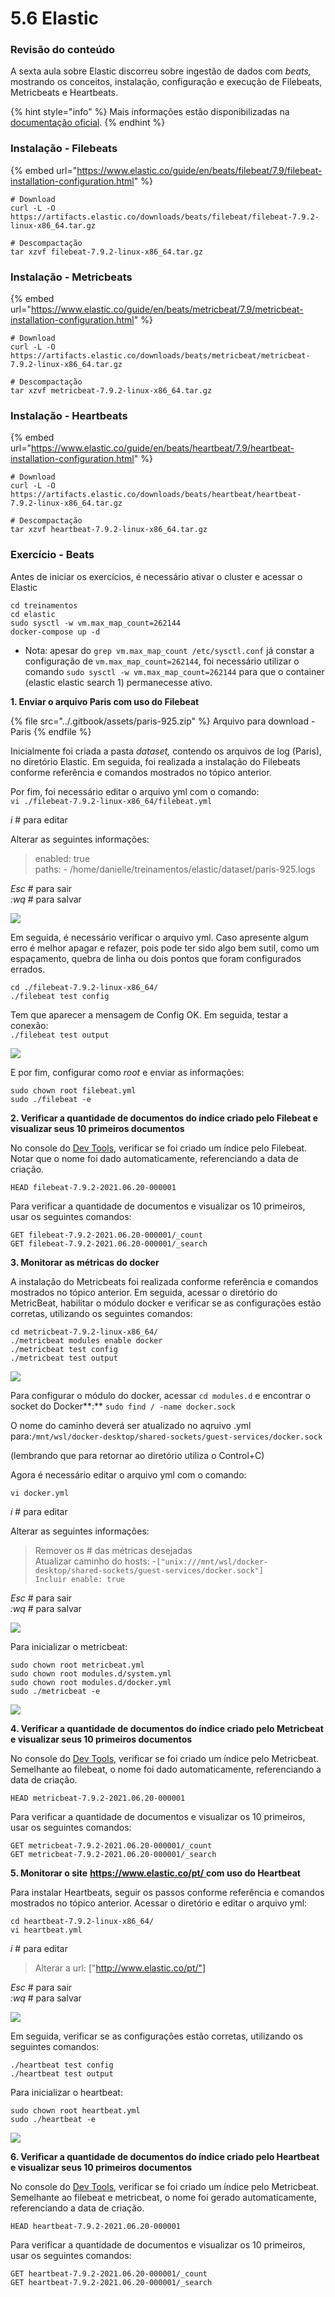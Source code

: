 # 5.6 Elastic

### Revisão do conteúdo

A sexta aula sobre Elastic discorreu sobre ingestão de dados com _beats,_ mostrando os conceitos, instalação, configuração e execução de Filebeats, Metricbeats e Heartbeats.

{% hint style="info" %}
&#x20;Mais informações estão disponibilizadas na [documentação oficial](https://www.elastic.co/guide/en/beats/libbeat/current/index.html).&#x20;
{% endhint %}

### **Instalação - Filebeats**

{% embed url="https://www.elastic.co/guide/en/beats/filebeat/7.9/filebeat-installation-configuration.html" %}

```
# Download
curl -L -O https://artifacts.elastic.co/downloads/beats/filebeat/filebeat-7.9.2-linux-x86_64.tar.gz

# Descompactação
tar xzvf filebeat-7.9.2-linux-x86_64.tar.gz
```

### **Instalação - Metricbeats**

{% embed url="https://www.elastic.co/guide/en/beats/metricbeat/7.9/metricbeat-installation-configuration.html" %}

```
# Download
curl -L -O https://artifacts.elastic.co/downloads/beats/metricbeat/metricbeat-7.9.2-linux-x86_64.tar.gz

# Descompactação
tar xzvf metricbeat-7.9.2-linux-x86_64.tar.gz
```

### **Instalação -** Heart**beats**

{% embed url="https://www.elastic.co/guide/en/beats/heartbeat/7.9/heartbeat-installation-configuration.html" %}

```
# Download
curl -L -O https://artifacts.elastic.co/downloads/beats/heartbeat/heartbeat-7.9.2-linux-x86_64.tar.gz

# Descompactação
tar xzvf heartbeat-7.9.2-linux-x86_64.tar.gz
```

### **Exercício - Beats**

Antes de iniciar os exercícios, é necessário ativar o cluster e acessar o Elastic

`cd treinamentos`\
`cd elastic`\
`sudo sysctl -w vm.max_map_count=262144`\
`docker-compose up -d`

* Nota: apesar do `grep vm.max_map_count /etc/sysctl.conf` já constar a configuração de `vm.max_map_count=262144`, foi necessário utilizar o comando `sudo sysctl -w vm.max_map_count=262144` para que o container (elastic elastic search 1) permanecesse ativo.

**1. Enviar o arquivo Paris com uso do Filebeat**

{% file src="../.gitbook/assets/paris-925.zip" %}
Arquivo para download - Paris
{% endfile %}

Inicialmente foi criada a pasta _dataset,_ contendo os arquivos de log (Paris), no diretório Elastic. Em seguida, foi realizada a instalação do Filebeats conforme referência e comandos mostrados no tópico anterior.

Por fim, foi necessário editar o arquivo yml com o comando:\
`vi ./filebeat-7.9.2-linux-x86_64/filebeat.yml`

_i_ # para editar

Alterar as seguintes informações:

> enabled: true\
> paths: - /home/danielle/treinamentos/elastic/dataset/paris-925.logs

_Esc_ # para sair\
_:wq_ # para salvar

![](../.gitbook/assets/m5\_aula6\_02.png)

Em seguida, é necessário verificar o arquivo yml. Caso apresente algum erro é melhor apagar e refazer, pois pode ter sido algo bem sutil, como um espaçamento, quebra de linha ou dois pontos que foram configurados errados.

`cd ./filebeat-7.9.2-linux-x86_64/`\
`./filebeat test config`

Tem que aparecer a mensagem de Config OK. Em seguida, testar a conexão:\
`./filebeat test output`

![](../.gitbook/assets/m5\_aula6\_04.png)

E por fim, configurar como _root_ e enviar as informações:

`sudo chown root filebeat.yml`\
`sudo ./filebeat -e`

**2. Verificar a quantidade de documentos do índice criado pelo Filebeat e visualizar seus 10 primeiros documentos**

No console do [Dev Tools](http://localhost:5601/app/dev\_tools#/console), verificar se foi criado um índice pelo Filebeat. Notar que   o nome foi dado automaticamente, referenciando a data de criação.

`HEAD filebeat-7.9.2-2021.06.20-000001`&#x20;

Para verificar a quantidade de documentos e visualizar os 10 primeiros, usar os seguintes comandos:

`GET filebeat-7.9.2-2021.06.20-000001/_count`\
`GET filebeat-7.9.2-2021.06.20-000001/_search`

**3. Monitorar as métricas do docker**

A instalação do Metricbeats foi realizada conforme referência e comandos mostrados no tópico anterior. Em seguida, acessar o diretório do MetricBeat, habilitar o módulo docker e verificar se as configurações estão corretas, utilizando os seguintes comandos:

`cd metricbeat-7.9.2-linux-x86_64/`\
`./metricbeat modules enable docker`\
`./metricbeat test config`\
`./metricbeat test output`

![](../.gitbook/assets/m5\_aula6\_07.png)

Para configurar o módulo do docker, acessar `cd modules.d` e encontrar o socket do Docker**:** `sudo find / -name docker.sock`

O nome do caminho deverá ser atualizado no aqruivo .yml para:`/mnt/wsl/docker-desktop/shared-sockets/guest-services/docker.sock`

(lembrando que para retornar ao diretório utiliza o Control+C)

Agora é necessário editar o arquivo yml com o comando:

`vi docker.yml`

_i_ # para editar

Alterar as seguintes informações:

> Remover os # das métricas desejadas\
> Atualizar caminho do hosts: -`["unix:///mnt/wsl/docker-desktop/shared-sockets/guest-services/docker.sock"]`\
> `Incluir enable: true`

_Esc_ # para sair\
_:wq_ # para salvar

![](../.gitbook/assets/m5\_aula6\_09.png)

Para inicializar o metricbeat:

`sudo chown root metricbeat.yml` \
`sudo chown root modules.d/system.yml`\
`sudo chown root modules.d/docker.yml`  \
`sudo ./metricbeat -e`

![](../.gitbook/assets/m5\_aula6\_10.png)

**4. Verificar a quantidade de documentos do índice criado pelo Metricbeat e visualizar seus 10 primeiros documentos**

No console do [Dev Tools](http://localhost:5601/app/dev\_tools#/console), verificar se foi criado um índice pelo Metricbeat. Semelhante ao filebeat, o nome foi dado automaticamente, referenciando a data de criação.

`HEAD metricbeat-7.9.2-2021.06.20-000001`&#x20;

Para verificar a quantidade de documentos e visualizar os 10 primeiros, usar os seguintes comandos:

`GET metricbeat-7.9.2-2021.06.20-000001/_count`\
`GET metricbeat-7.9.2-2021.06.20-000001/_search`

**5. Monitorar o site** [**https://www.elastic.co/pt/** ](https://www.elastic.co/pt/)**com uso do Heartbeat**

Para instalar Heartbeats, seguir os passos conforme referência e comandos mostrados no tópico anterior. Acessar o diretório e editar o arquivo yml:

`cd heartbeat-7.9.2-linux-x86_64/`\
`vi heartbeat.yml`

_i_ # para editar

> Alterar a url: \["http://www.elastic.co/pt/"]

_Esc_ # para sair\
_:wq_ # para salvar

![](../.gitbook/assets/m5\_aula6\_12.png)

Em seguida,  verificar se as configurações estão corretas, utilizando os seguintes comandos:

`./heartbeat test config`\
`./heartbeat test output`

Para inicializar o heartbeat:

`sudo chown root heartbeat.yml` \
`sudo ./heartbeat -e`

![](../.gitbook/assets/m5\_aula6\_13.png)

**6. Verificar a quantidade de documentos do índice criado pelo Heartbeat e visualizar seus 10 primeiros documentos**

No console do [Dev Tools](http://localhost:5601/app/dev\_tools#/console), verificar se foi criado um índice pelo Metricbeat. Semelhante ao filebeat e metricbeat, o nome foi gerado automaticamente, referenciando a data de criação.

`HEAD heartbeat-7.9.2-2021.06.20-000001`

Para verificar a quantidade de documentos e visualizar os 10 primeiros, usar os seguintes comandos:

`GET heartbeat-7.9.2-2021.06.20-000001/_count`\
`GET heartbeat-7.9.2-2021.06.20-000001/_search`
